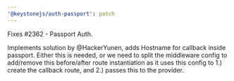 ```yaml
---
'@keystonejs/auth-passport': patch
---
```


Fixes #2362 - Passport Auth. 

Implements solution by @HackerYunen, adds Hostname for callback inside passport. 
Either this is needed, or we need to split the middleware config to add/remove this before/after route instantiation as it uses this config to 
    1.) create the callback route, and 
    2.) passes this to the provider.
